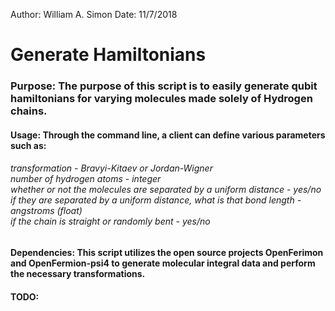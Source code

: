 Author: William A. Simon
Date: 11/7/2018
<h1>Generate Hamiltonians</h1>
<h3>
Purpose: The purpose of this script is to easily generate qubit hamiltonians for varying molecules made solely of Hydrogen chains. </h3>

<h4>Usage: Through the command line, a client can define various parameters such as:</h4>
<h6>
	transformation - Bravyi-Kitaev or Jordan-Wigner
	<br>number of hydrogen atoms - integer
	<br>whether or not the molecules are separated by a uniform distance - yes/no
	<br>if they are separated by a uniform distance, what is that bond length - angstroms (float)
	<br>if the chain is straight or randomly bent - yes/no
</h6>

<h4>Dependencies: This script utilizes the open source projects OpenFerimon and OpenFermion-psi4 to generate molecular integral data and perform the necessary transformations.</h4>

<h4>TODO:</h4>
